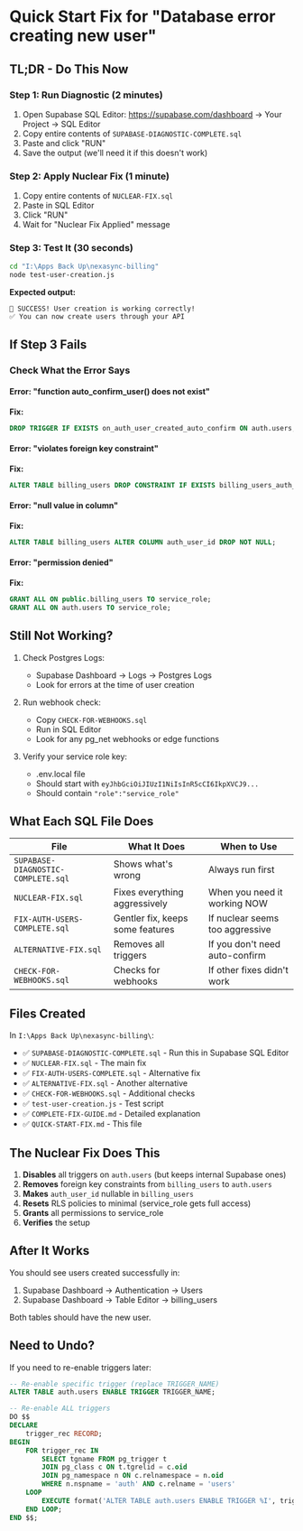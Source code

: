 # Quick Start Fix for "Database error creating new user"

## TL;DR - Do This Now

### Step 1: Run Diagnostic (2 minutes)
1. Open Supabase SQL Editor: https://supabase.com/dashboard → Your Project → SQL Editor
2. Copy entire contents of `SUPABASE-DIAGNOSTIC-COMPLETE.sql`
3. Paste and click "RUN"
4. Save the output (we'll need it if this doesn't work)

### Step 2: Apply Nuclear Fix (1 minute)
1. Copy entire contents of `NUCLEAR-FIX.sql`
2. Paste in SQL Editor
3. Click "RUN"
4. Wait for "Nuclear Fix Applied" message

### Step 3: Test It (30 seconds)
```bash
cd "I:\Apps Back Up\nexasync-billing"
node test-user-creation.js
```

**Expected output:**
```
🎉 SUCCESS! User creation is working correctly!
✅ You can now create users through your API
```

## If Step 3 Fails

### Check What the Error Says

#### Error: "function auto_confirm_user() does not exist"
**Fix:**
```sql
DROP TRIGGER IF EXISTS on_auth_user_created_auto_confirm ON auth.users;
```

#### Error: "violates foreign key constraint"
**Fix:**
```sql
ALTER TABLE billing_users DROP CONSTRAINT IF EXISTS billing_users_auth_user_id_fkey;
```

#### Error: "null value in column"
**Fix:**
```sql
ALTER TABLE billing_users ALTER COLUMN auth_user_id DROP NOT NULL;
```

#### Error: "permission denied"
**Fix:**
```sql
GRANT ALL ON public.billing_users TO service_role;
GRANT ALL ON auth.users TO service_role;
```

## Still Not Working?

1. Check Postgres Logs:
   - Supabase Dashboard → Logs → Postgres Logs
   - Look for errors at the time of user creation

2. Run webhook check:
   - Copy `CHECK-FOR-WEBHOOKS.sql`
   - Run in SQL Editor
   - Look for any pg_net webhooks or edge functions

3. Verify your service role key:
   - .env.local file
   - Should start with `eyJhbGciOiJIUzI1NiIsInR5cCI6IkpXVCJ9...`
   - Should contain `"role":"service_role"`

## What Each SQL File Does

| File | What It Does | When to Use |
|------|--------------|-------------|
| `SUPABASE-DIAGNOSTIC-COMPLETE.sql` | Shows what's wrong | Always run first |
| `NUCLEAR-FIX.sql` | Fixes everything aggressively | When you need it working NOW |
| `FIX-AUTH-USERS-COMPLETE.sql` | Gentler fix, keeps some features | If nuclear seems too aggressive |
| `ALTERNATIVE-FIX.sql` | Removes all triggers | If you don't need auto-confirm |
| `CHECK-FOR-WEBHOOKS.sql` | Checks for webhooks | If other fixes didn't work |

## Files Created

In `I:\Apps Back Up\nexasync-billing\`:
- ✅ `SUPABASE-DIAGNOSTIC-COMPLETE.sql` - Run this in Supabase SQL Editor
- ✅ `NUCLEAR-FIX.sql` - The main fix
- ✅ `FIX-AUTH-USERS-COMPLETE.sql` - Alternative fix
- ✅ `ALTERNATIVE-FIX.sql` - Another alternative
- ✅ `CHECK-FOR-WEBHOOKS.sql` - Additional checks
- ✅ `test-user-creation.js` - Test script
- ✅ `COMPLETE-FIX-GUIDE.md` - Detailed explanation
- ✅ `QUICK-START-FIX.md` - This file

## The Nuclear Fix Does This

1. **Disables** all triggers on `auth.users` (but keeps internal Supabase ones)
2. **Removes** foreign key constraints from `billing_users` to `auth.users`
3. **Makes** `auth_user_id` nullable in `billing_users`
4. **Resets** RLS policies to minimal (service_role gets full access)
5. **Grants** all permissions to service_role
6. **Verifies** the setup

## After It Works

You should see users created successfully in:
1. Supabase Dashboard → Authentication → Users
2. Supabase Dashboard → Table Editor → billing_users

Both tables should have the new user.

## Need to Undo?

If you need to re-enable triggers later:
```sql
-- Re-enable specific trigger (replace TRIGGER_NAME)
ALTER TABLE auth.users ENABLE TRIGGER TRIGGER_NAME;

-- Re-enable ALL triggers
DO $$
DECLARE
    trigger_rec RECORD;
BEGIN
    FOR trigger_rec IN
        SELECT tgname FROM pg_trigger t
        JOIN pg_class c ON t.tgrelid = c.oid
        JOIN pg_namespace n ON c.relnamespace = n.oid
        WHERE n.nspname = 'auth' AND c.relname = 'users'
    LOOP
        EXECUTE format('ALTER TABLE auth.users ENABLE TRIGGER %I', trigger_rec.tgname);
    END LOOP;
END $$;
```
